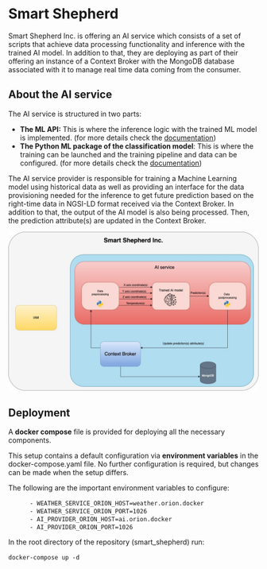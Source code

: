 # Smart Shepherd 

Smart Shepherd Inc. is offering an AI service which consists of a set of scripts that achieve data processing functionality and inference with the trained AI model. In addition to that, they are deploying as part of their offering an instance of a Context Broker with the MongoDB database associated with it to manage real time data coming from the consumer.

## About the AI service 

The AI service is structured in two parts: 
- **The ML API:** This is where the inference logic with the trained ML model is implemented. (for more details check the [documentation](/smart_shepherd/ml_api/readme.md))
- **The Python ML package of the classification model**: This is where the training can be launched and the training pipeline and data can be configured. (for more details check the [documentation](/smart_shepherd/ml_package/readme.md))

The AI service provider is responsible for training a Machine Learning model using historical data as well as providing an interface for the data provisioning needed for the inference to get future prediction based on the right-time data in NGSI-LD format received via the Context Broker. In addition to that, the output of the AI model is also being processed. Then, the prediction attribute(s) are updated in the Context Broker.

![ai-service](/doc/ai-service.jpg)

## Deployment 

A **docker compose** file is provided for deploying all the necessary components. 

This setup contains a default configuration via **environment variables** in the docker-compose.yaml file. No further configuration is required, but changes can be made when the setup differs. 

The following are the important environment variables to configure: 

```
      - WEATHER_SERVICE_ORION_HOST=weather.orion.docker
      - WEATHER_SERVICE_ORION_PORT=1026
      - AI_PROVIDER_ORION_HOST=ai.orion.docker
      - AI_PROVIDER_ORION_PORT=1026
```

In the root directory of the repository (smart_shepherd) run:

```
docker-compose up -d 
````


